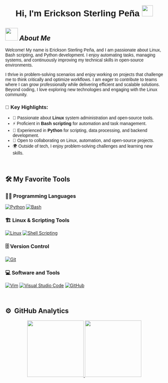 <link href="https://fonts.googleapis.com/css2?family=Poppins:wght@400;700&display=swap" rel="stylesheet">

<h1 align="center" style="font-family: 'Poppins', sans-serif;">Hi, I'm Erickson Sterling Peña <img src="https://media.giphy.com/media/hvRJCLFzcasrR4ia7z/giphy.gif" width="35"></h1>

## <img src="https://i.giphy.com/media/v1.Y2lkPTc5MGI3NjExbzYycjFxa2xkdzY5enQzaG1hdHcwcDRqZXY0bXlxMXV4MGViZTJzcCZlcD12MV9pbnRlcm5hbF9naWZfYnlfaWQmY3Q9Zw/c0Jwn0I22a3XHgPaft/giphy.gif" width="40px">&nbsp;***About Me***

<div style="font-family: 'Poppins', sans-serif;">
<p>Welcome! My name is Erickson Sterling Peña, and I am passionate about Linux, Bash scripting, and Python development. I enjoy automating tasks, managing systems, and continuously improving my technical skills in open-source environments.</p>

<p>I thrive in problem-solving scenarios and enjoy working on projects that challenge me to think critically and optimize workflows. I am eager to contribute to teams where I can grow professionally while delivering efficient and scalable solutions. Beyond coding, I love exploring new technologies and engaging with the Linux community.</p>

### 🌟 **Key Highlights:**
- 🐧 Passionate about **Linux** system administration and open-source tools.
- ⚡ Proficient in **Bash scripting** for automation and task management.
- 🐍 Experienced in **Python** for scripting, data processing, and backend development.
- 🤝 Open to collaborating on Linux, automation, and open-source projects.
- 🌍 Outside of tech, I enjoy problem-solving challenges and learning new skills.
</div>
</br>

## 🛠️ My Favorite Tools

### 👨‍💻 Programming Languages
<p>
    <a href="#"><img alt="Python" src="https://img.shields.io/badge/Python%20-%233776AB.svg?logo=python&logoColor=white"></a>
    <a href="#"><img alt="Bash" src="https://img.shields.io/badge/Bash%20-%234EAA25.svg?logo=gnu-bash&logoColor=white"></a>
</p>

### 🏗️ Linux & Scripting Tools
<p>
    <a href="#"><img alt="Linux" src="https://img.shields.io/badge/Linux%20-%23FCC624.svg?logo=linux&logoColor=black"></a>
    <a href="#"><img alt="Shell Scripting" src="https://img.shields.io/badge/Shell_Scripting%20-%23121011.svg?logo=gnu-bash&logoColor=white"></a>
</p>

### 🗄️ Version Control
<p>
    <a href="#"><img alt="Git" src="https://img.shields.io/badge/Git%20-%23F05033.svg?logo=git&logoColor=white"></a>
</p>

### 💻 Software and Tools
<p>
    <a href="#"><img alt="Vim" src="https://img.shields.io/badge/Vim%20-%23019733.svg?logo=vim&logoColor=white"></a>
    <a href="#"><img alt="Visual Studio Code" src="https://img.shields.io/badge/VS%20Code-0078d7.svg?logo=visual-studio-code&logoColor=white"></a>
    <a href="#"><img alt="GitHub" src="https://img.shields.io/badge/GitHub%20-%23181717.svg?logo=github&logoColor=white"></a>
</p>
</br>

## ⚙️ &nbsp;GitHub Analytics
<p align="center">
<a href="https://github.com/D3rk1us">
  <img height="180em" src="https://github-readme-stats-eight-theta.vercel.app/api?username=D3rk1us&show_icons=true&theme=algolia&include_all_commits=true&count_private=true"/>
  <img height="180em" src="https://github-readme-stats-eight-theta.vercel.app/api/top-langs/?username=D3rk1us&layout=compact&langs_count=8&theme=algolia"/>
</a>
</p>
